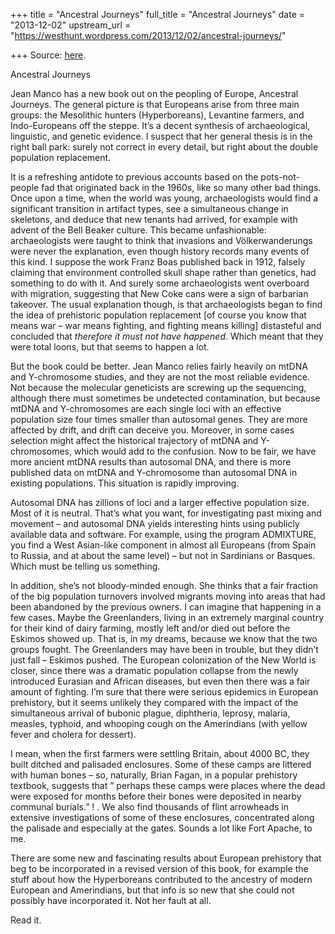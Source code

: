 +++
title = "Ancestral Journeys"
full_title = "Ancestral Journeys"
date = "2013-12-02"
upstream_url = "https://westhunt.wordpress.com/2013/12/02/ancestral-journeys/"

+++
Source: [here](https://westhunt.wordpress.com/2013/12/02/ancestral-journeys/).

Ancestral Journeys

Jean Manco has a new book out on the peopling of Europe, Ancestral
Journeys. The general picture is that Europeans arise from three main
groups: the Mesolithic hunters (Hyperboreans), Levantine farmers, and
Indo-Europeans off the steppe.  It’s a decent synthesis of
archaeological, linguistic, and genetic evidence. I suspect that her
general thesis is in the right ball park: surely not correct in every
detail, but right about the double population replacement.

It is a refreshing antidote to previous accounts based on the
pots-not-people fad that originated back in the 1960s, like so many
other bad things. Once upon a time, when the world was young,
archaeologists would find a significant transition in artifact types,
see a simultaneous change in skeletons, and deduce that new tenants had
arrived, for example with advent of the Bell Beaker culture. This
became unfashionable: archaeologists were taught to think that
invasions and Völkerwanderungs were never the explanation, even though
history records many events of this kind. I suppose the work Franz
Boas published back in 1912, falsely claiming that environment
controlled skull shape rather than genetics, had something to do with
it. And surely some archaeologists went overboard with migration,
suggesting that New Coke cans were a sign of barbarian takeover. The
usual explanation though, is that archaeologists began to find the idea
of prehistoric population replacement \[of course you know that means
war – war means fighting, and fighting means killing\] distasteful and
concluded that *therefore it must not have happened*. Which meant that
they were total loons, but that seems to happen a lot.

But the book could be better. Jean Manco relies fairly heavily on mtDNA
and Y-chromosome studies, and they are not the most reliable evidence.
Not because the molecular geneticists are screwing up the sequencing,
although there must sometimes be undetected contamination, but because
mtDNA and Y-chromosomes are each single loci with an effective
population size four times smaller than autosomal genes. They are more
affected by drift, and drift can deceive you. Moreover, in some cases
selection might affect the historical trajectory of mtDNA and
Y-chromosomes, which would add to the confusion. Now to be fair, we
have more ancient mtDNA results than autosomal DNA, and there is more
published data on mtDNA and Y-chromosome than autosomal DNA in existing
populations. This situation is rapidly improving.

Autosomal DNA has zillions of loci and a larger effective population
size. Most of it is neutral. That’s what you want, for investigating
past mixing and movement – and autosomal DNA yields interesting hints
using publicly available data and software. For example, using the
program ADMIXTURE, you find a West Asian-like component in almost all
Europeans (from Spain to Russia, and at about the same level) – but not
in Sardinians or Basques. Which must be telling us something.

In addition, she’s not bloody-minded enough. She thinks that a fair
fraction of the big population turnovers involved migrants moving into
areas that had been abandoned by the previous owners. I can imagine that
happening in a few cases. Maybe the Greenlanders, living in an
extremely marginal country for their kind of dairy farming, mostly left
and/or died out before the Eskimos showed up. That is, in my dreams,
because we know that the two groups fought. The Greenlanders may have
been in trouble, but they didn’t just fall – Eskimos pushed. The
European colonization of the New World is closer, since there was a
dramatic population collapse from the newly introduced Eurasian and
African diseases, but even then there was a fair amount of fighting. I’m
sure that there were serious epidemics in European prehistory, but it
seems unlikely they compared with the impact of the simultaneous arrival
of bubonic plague, diphtheria, leprosy, malaria, measles, typhoid, and
whooping cough on the Amerindians (with yellow fever and cholera for
dessert).

I mean, when the first farmers were settling Britain, about 4000 BC,
they built ditched and palisaded enclosures. Some of these camps are
littered with human bones – so, naturally, Brian Fagan, in a popular
prehistory textbook, suggests that ” perhaps these camps were places
where the dead were exposed for months before their bones were deposited
in nearby communal burials.” ! . We also find thousands of flint
arrowheads in extensive investigations of some of these enclosures,
concentrated along the palisade and especially at the gates. Sounds a
lot like Fort Apache, to me.

There are some new and fascinating results about European prehistory
that beg to be incorporated in a revised version of this book, for
example the stuff about how the Hyperboreans contributed to the ancestry
of modern European and Amerindians, but that info is so new that she
could not possibly have incorporated it. Not her fault at all.

Read it.

